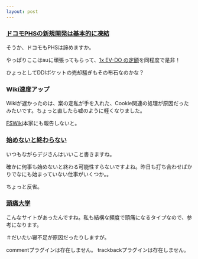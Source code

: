 ```yaml
---
layout: post
---
```

<h3><a href="http://mamosuke.web.infoseek.co.jp/cgi-bin/mt/archives/000286.html">ドコモPHSの新規開発は基本的に凍結</a></h3>
<p>そうか、ドコモもPHSは諦めますか。</p>
<p>やっぱりここはauに頑張ってもらって、<a href="http://bb.watch.impress.co.jp/cda/news/1066.html">1x EV-DO の定額</a>を同程度で是非！</p>
<p>ひょっとしてDDIポケットの売却騒ぎもその布石なのかな？</p>
<h3>Wiki速度アップ</h3>
<p>Wikiが遅かったのは、案の定私が手を入れた、Cookie関連の処理が原因だったみたいです。ちょっと直したら嘘のように軽くなりました。</p>
<p><a href="http://fswiki.poi.jp/">FSWiki</a>本家にも報告しないと。</p>
<h3><a href="http://decoct.site.ne.jp/visor/memo/">始めないと終わらない</a></h3>
<p>いつもながらデジさんはいいこと書きますね。</p>
<p>確かに何事も始めないと終わる可能性すらないですよね。昨日も打ち合わせばかりでなにも始まっていない仕事がいくつか。。</p>
<p>ちょっと反省。</p>
<h3><a href="http://homepage2.nifty.com/uoh/">頭痛大学</a></h3>
<p>こんなサイトがあったんですね。私も結構な頻度で頭痛になるタイプなので、参考になります。</p>
<p>＃だいたい寝不足が原因だったりしますが。</p>
<p><span class="error">commentプラグインは存在しません。</span> <span class="error">trackbackプラグインは存在しません。</span> </p>
